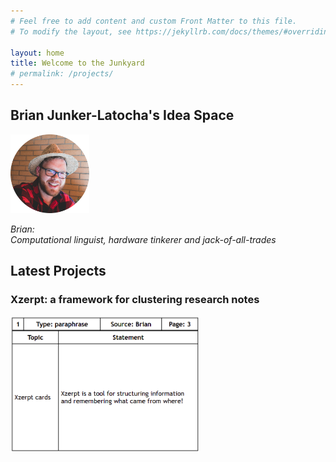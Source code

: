 ```yaml
---
# Feel free to add content and custom Front Matter to this file.
# To modify the layout, see https://jekyllrb.com/docs/themes/#overriding-theme-defaults

layout: home
title: Welcome to the Junkyard
# permalink: /projects/
---
```

## Brian Junker-Latocha's Idea Space

<img src="/assets/images/spainCircle.png" alt="BrianInHat" width="25%">

*Brian:  
Computational linguist, hardware tinkerer and jack-of-all-trades*
## Latest Projects
### Xzerpt: a framework for clustering research notes
<a href="https://xzerpt.com"><img src="assets\images\xzerptCard.png" width="60%"></a>
<!-- <blockquote class="twitter-tweet"><p lang="en" dir="ltr">Getting my new apartment rigged up with sensors :D <a href="https://t.co/9hj3WmNrNl">pic.twitter.com/9hj3WmNrNl</a></p>&mdash; Brian Junker-Latocha (@JunkerLatocha) <a href="https://twitter.com/JunkerLatocha/status/1312503165565063169?ref_src=twsrc%5Etfw">October 3, 2020</a></blockquote> <script async src="https://platform.twitter.com/widgets.js" charset="utf-8"></script> -->

<!-- <blockquote class="twitter-tweet" data-dnt="true" data-theme="light"><p lang="en" dir="ltr">It has been an entertaining afternoon with the tech team of the Windgarten Hugenotte in Offenbach (<a href="https://t.co/ImhHmVnuPp">https://t.co/ImhHmVnuPp</a>). The dynamo in the bicycle wheel reached its maximum performance of 15.2V :D <a href="https://t.co/3pMxbYA3Ts">pic.twitter.com/3pMxbYA3Ts</a></p>&mdash; Brian Junker-Latocha (@JunkerLatocha) <a href="https://twitter.com/JunkerLatocha/status/1320359808306917376?ref_src=twsrc%5Etfw">October 25, 2020</a></blockquote> <script async src="https://platform.twitter.com/widgets.js" charset="utf-8"></script> -->

<!-- <blockquote class="twitter-tweet"><p lang="en" dir="ltr">Whenever I write papers, I like to put my thoughts on cards and cluster them on my desk. <br><br>Now I&#39;ve converted my card templates to a web app :)<br><br>With IdeaStackr, you can save ideas and sources to CSV tables and create printable index cards.<a href="https://t.co/82IbnGGng8">https://t.co/82IbnGGng8</a></p>&mdash; Brian Junker-Latocha (@JunkerLatocha) <a href="https://twitter.com/JunkerLatocha/status/1452312769571823616?ref_src=twsrc%5Etfw">October 24, 2021</a></blockquote> <script async src="https://platform.twitter.com/widgets.js" charset="utf-8"></script> -->
<!-- <blockquote class="twitter-tweet"><p lang="en" dir="ltr">The Party Meter: Room Alcohol Sensor!<br>Check out the graph for Saturday night&#39;s online wine tasting (8pm-1:15am) :D <a href="https://t.co/2RKsrNCceL">https://t.co/2RKsrNCceL</a> <a href="https://t.co/WrL1FtLcW5">pic.twitter.com/WrL1FtLcW5</a></p>&mdash; Brian Junker-Latocha (@JunkerLatocha) <a href="https://twitter.com/JunkerLatocha/status/1381693037026422797?ref_src=twsrc%5Etfw">April 12, 2021</a></blockquote> <script async src="https://platform.twitter.com/widgets.js" charset="utf-8"></script> -->
<!-- <iframe src="https://open.spotify.com/embed-podcast/show/3QkkpqK6SpZrzUbQ54hRDx" width="100%" height="232" frameborder="0" allowtransparency="true" allow="encrypted-media"></iframe> -->